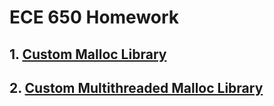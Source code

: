 # ECE 650 Homework
## 1. [Custom Malloc Library](homework1_malloc)
## 2. [Custom Multithreaded Malloc Library](homework2_threaded_malloc)
